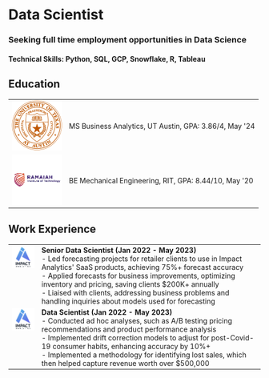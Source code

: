 # Data Scientist

### Seeking full time employment opportunities in Data Science

#### Technical Skills: Python, SQL, GCP, Snowflake, R, Tableau

## Education

<table>
  <tr>
    <td><img src="assets/UTLOGO.png" alt="UT Logo" width="100" height="100"></td>
    <td>MS Business Analytics, UT Austin, GPA: 3.86/4, May '24</td>
  </tr>
  <tr>
    <td><img src="assets/RIT.png" alt="RIT Logo" width="100" height="100"></td>
    <td>BE Mechanical Engineering, RIT, GPA: 8.44/10, May '20</td>
  </tr>
</table>

## Work Experience

<style>
  img {
    max-width: 100%;
    height: auto;
  }
</style>

<table>
  <tr>
    <td style="vertical-align: top;"><img src="assets/Impact_Analytics.jpg" alt="Impact Logo" width="100" height="100"></td>
    <td>
      <strong>Senior Data Scientist (Jan 2022 - May 2023)</strong><br>
      - Led forecasting projects for retailer clients to use in Impact Analytics' SaaS products, achieving 75%+ forecast accuracy<br>
      - Applied forecasts for business improvements, optimizing inventory and pricing, saving clients $200K+ annually<br>
      - Liaised with clients, addressing business problems and handling inquiries about models used for forecasting
    </td>
  </tr>
  <tr>
    <td style="vertical-align: top;"><img src="assets/Impact_Analytics.jpg" alt="Impact Logo" width="100" height="100"></td>
    <td>
      <strong>Data Scientist (Jan 2022 - May 2023)</strong><br>
      - Conducted ad hoc analyses, such as A/B testing pricing recommendations and product performance analysis<br>
      - Implemented drift correction models to adjust for post-Covid-19 consumer habits, enhancing accuracy by 10%+<br>
      - Implemented a methodology for identifying lost sales, which then helped capture revenue worth over $500,000
    </td>
  </tr>
</table>
